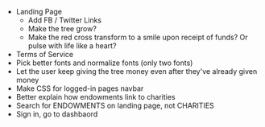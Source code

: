 - Landing Page
	- Add FB / Twitter Links
	- Make the tree grow?
	- Make the red cross transform to a smile upon receipt of funds? Or pulse with life like a heart?
- Terms of Service
- Pick better fonts and normalize fonts (only two fonts)
- Let the user keep giving the tree money even after they've already given money
- Make CSS for logged-in pages navbar
- Better explain how endowments link to charities
- Search for ENDOWMENTS on landing page, not CHARITIES
- Sign in, go to dashbaord